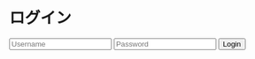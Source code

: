 # ログイン

<div id="loginInfo">
  <form id="loginForm">
    <input type="text" id="username" placeholder="Username" />
    <input type="password" id="password" placeholder="Password" />
    <button type="submit">Login</button>
  </form>
</div>

<script>
  async function login(username, password) {
    const response = await fetch(
      "https://docs.kano-lab.com/auth/wp-json/jwt-auth/v1/token",
      {
        method: "POST",
        headers: {
          "Content-Type": "application/json",
        },
        body: JSON.stringify({ username, password }),
      }
    );

    const data = await response.json();
    if (data.token) {
      localStorage.setItem("jwt", data.token);
      // console.log("Login successful:", data);
      fetchProtectedResource();
    } else {
      console.error("Login failed:", data.message);
    }
  }
</script>
<script>
  document
    .getElementById("loginForm")
    .addEventListener("submit", function (event) {
      event.preventDefault();
      const username = document.getElementById("username").value;
      const password = document.getElementById("password").value;
      login(username, password);
    });
</script>

<script>
  async function fetchProtectedResource() {
    const token = localStorage.getItem("jwt");
    if (!token) return;
    const response = await fetch(
      "https://docs.kano-lab.com/auth/wp-json/protected/v1/resource",
      {
        headers: {
          Authorization: `Bearer ${token}`,
        },
      }
    );

    if (response.status === 200) {
      const data = await response.json();
      // console.log("Protected resource:", data);
      const info = document.getElementById('loginInfo');
      info.innerHTML = 'ログイン済みです。<br><br>';
      info.innerHTML += '学籍番号：' + data.username + '<br>';
      info.innerHTML += 'メールアドレス：' + data.email + '<br>';
    } else {
      console.error("Access denied:", response.status);
    }
  }

  document.addEventListener('DOMContentLoaded', function() {
    fetchProtectedResource();
  });
  // checkLoginStatus();
  // fetchProtectedResource();

</script>
